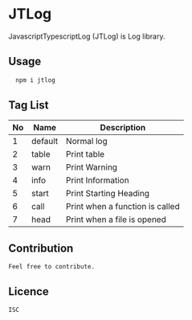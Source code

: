 # JTLog

JavascriptTypescriptLog (JTLog) is Log library.

## Usage

```bash
  npm i jtlog
```
		
  

## Tag List

No | Name | Description|
---|------|------------|
1 | default | Normal log
2 | table | Print table
3 | warn | Print Warning 
4 | info | Print Information 
5 | start | Print Starting Heading
6 | call | Print when a function is called
7 | head | Print when a file is opened 
 

## Contribution
    Feel free to contribute.

## Licence
    ISC